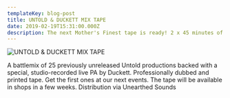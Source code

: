 ```yaml
---
templateKey: blog-post
title: UNTOLD & DUCKETT MIX TAPE
date: 2019-02-19T15:31:00.000Z
description: The next Mother's Finest tape is ready! 2 x 45 minutes of exclusive material.
---
```

![UNTOLD & DUCKETT MIX TAPE](/img/tape.jpg "UNTOLD & DUCKETT MIX TAPE")

A battlemix of 25 previously unreleased Untold productions backed with a special, studio-recorded live PA by Duckett. Professionally dubbed and printed tape. Get the first ones at our next events. The tape will be available in shops in a few weeks. Distribution via Unearthed Sounds
